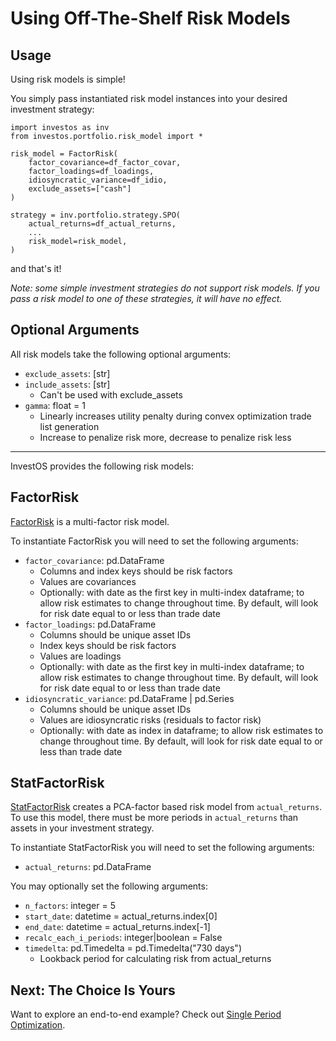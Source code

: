 <h1>Using Off-The-Shelf Risk Models</h1>

## Usage

Using risk models is simple!

You simply pass instantiated risk model instances into your desired investment strategy:

```
import investos as inv
from investos.portfolio.risk_model import *

risk_model = FactorRisk(
    factor_covariance=df_factor_covar,
    factor_loadings=df_loadings,
    idiosyncratic_variance=df_idio,
    exclude_assets=["cash"]
)

strategy = inv.portfolio.strategy.SPO(
    actual_returns=df_actual_returns,
    ...
    risk_model=risk_model,
)
```

and that's it!

_Note: some simple investment strategies do not support risk models. If you pass a risk model to one of these strategies, it will have no effect._

## Optional Arguments

All risk models take the following optional arguments:

-   `exclude_assets`: [str]
-   `include_assets`: [str]
    -   Can't be used with exclude_assets
-   `gamma`: float = 1
    -   Linearly increases utility penalty during convex optimization trade list generation
    -   Increase to penalize risk more, decrease to penalize risk less

---

InvestOS provides the following risk models:

## FactorRisk

[FactorRisk](https://github.com/ForecastOS/investos/tree/v0.3.10/investos/portfolio/risk_model/factor_risk.py) is a multi-factor risk model.

To instantiate FactorRisk you will need to set the following arguments:

-   `factor_covariance`: pd.DataFrame
    -   Columns and index keys should be risk factors
    -   Values are covariances
    -   Optionally: with date as the first key in multi-index dataframe; to allow risk estimates to change throughout time. By default, will look for risk date equal to or less than trade date
-   `factor_loadings`: pd.DataFrame
    -   Columns should be unique asset IDs
    -   Index keys should be risk factors
    -   Values are loadings
    -   Optionally: with date as the first key in multi-index dataframe; to allow risk estimates to change throughout time. By default, will look for risk date equal to or less than trade date
-   `idiosyncratic_variance`: pd.DataFrame | pd.Series
    -   Columns should be unique asset IDs
    -   Values are idiosyncratic risks (residuals to factor risk)
    -   Optionally: with date as index in dataframe; to allow risk estimates to change throughout time. By default, will look for risk date equal to or less than trade date

## StatFactorRisk

[StatFactorRisk](https://github.com/ForecastOS/investos/tree/v0.3.10/investos/portfolio/risk_model/stat_factor_risk.py) creates a PCA-factor based risk model from `actual_returns`. To use this model, there must be more periods in `actual_returns` than assets in your investment strategy.

To instantiate StatFactorRisk you will need to set the following arguments:

-   `actual_returns`: pd.DataFrame

You may optionally set the following arguments:

-   `n_factors`: integer = 5
-   `start_date`: datetime = actual_returns.index[0]
-   `end_date`: datetime = actual_returns.index[-1]
-   `recalc_each_i_periods`: integer|boolean = False
-   `timedelta`: pd.Timedelta = pd.Timedelta("730 days")
    -   Lookback period for calculating risk from actual_returns

## Next: The Choice Is Yours

Want to explore an end-to-end example? Check out [Single Period Optimization](/guides/simple_examples/spo).
